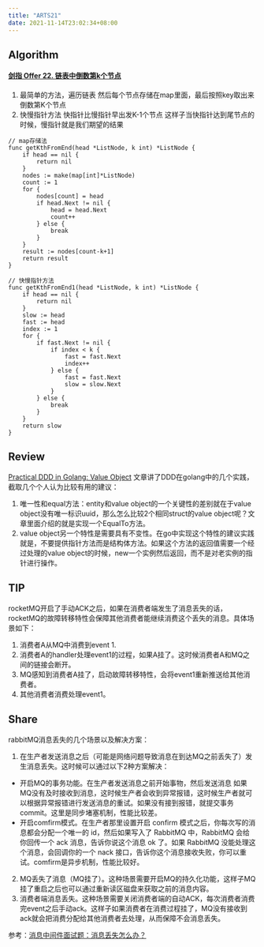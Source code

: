 ```yaml
---
title: "ARTS21"
date: 2021-11-14T23:02:34+08:00
---
```


## Algorithm
#### [剑指 Offer 22\. 链表中倒数第k个节点](https://leetcode-cn.com/problems/lian-biao-zhong-dao-shu-di-kge-jie-dian-lcof/)
1. 最简单的方法，遍历链表 然后每个节点存储在map里面，最后按照key取出来倒数第K个节点
2. 快慢指针方法 快指针比慢指针早出发K-1个节点 这样子当快指针达到尾节点的时候，慢指针就是我们期望的结果
```
// map存储法
func getKthFromEnd(head *ListNode, k int) *ListNode {
	if head == nil {
		return nil
	}
	nodes := make(map[int]*ListNode)
	count := 1
	for {
		nodes[count] = head
		if head.Next != nil {
			head = head.Next
			count++
		} else {
			break
		}
	}
	result := nodes[count-k+1]
	return result
}

// 快慢指针方法
func getKthFromEnd1(head *ListNode, k int) *ListNode {
	if head == nil {
		return nil
	}
	slow := head
	fast := head
	index := 1
	for {
		if fast.Next != nil {
			if index < k {
				fast = fast.Next
				index++
			} else {
				fast = fast.Next
				slow = slow.Next
			}
		} else {
			break
		}
	}
	return slow
}

```
## Review
[Practical DDD in Golang: Value Object](https://levelup.gitconnected.com/practical-ddd-in-golang-value-object-4fc97bcad70)
文章讲了DDD在golang中的几个实践，截取几个个人认为比较有用的建议：
1. 唯一性和equal方法：entity和value object的一个关键性的差别就在于value object没有唯一标识uuid，那么怎么比较2个相同struct的value object呢？文章里面介绍的就是实现一个EqualTo方法。
1. value object另一个特性是需要具有不变性。在go中实现这个特性的建议实践就是，不要提供指针方法而是结构体方法。如果这个方法的返回值需要一个经过处理的value object的时候，new一个实例然后返回，而不是对老实例的指针进行操作。
## TIP
rocketMQ开启了手动ACK之后，如果在消费者端发生了消息丢失的话，rocketMQ的故障转移特性会保障其他消费者能继续消费这个丢失的消息。具体场景如下：
1. 消费者A从MQ中消费到event 1.
2. 消费者A的handler处理event1的过程，如果A挂了。这时候消费者A和MQ之间的链接会断开。
3. MQ感知到消费者A挂了，启动故障转移特性，会将event1重新推送给其他消费者。
4. 其他消费者消费处理event1。
## Share
rabbitMQ消息丢失的几个场景以及解决方案：
1. 在生产者发送消息之后（可能是网络问题导致消息在到达MQ之前丢失了）发生消息丢失。这时候可以通过以下2种方案解决：
  - 开启MQ的事务功能。在生产者发送消息之前开始事物，然后发送消息 如果MQ没有及时接收到消息，这时候生产者会收到异常报错，这时候生产者就可以根据异常报错进行发送消息的重试。如果没有接到报错，就提交事务commit。这里是同步堵塞机制，性能比较差。
  - 开启comfirm模式。在生产者那里设置开启 confirm 模式之后，你每次写的消息都会分配一个唯一的 id，然后如果写入了 RabbitMQ 中，RabbitMQ 会给你回传一个 ack 消息，告诉你说这个消息 ok 了。如果 RabbitMQ 没能处理这个消息，会回调你的一个 nack 接口，告诉你这个消息接收失败，你可以重试。comfirm是异步机制，性能比较好。
2. MQ丢失了消息（MQ挂了）。这种场景需要开启MQ的持久化功能，这样子MQ挂了重启之后也可以通过重新读区磁盘来获取之前的消息内容。
3. 消费者端消息丢失。这种场景需要关闭消费者端的自动ACK，每次消费者消费完event之后手动ack。这样子如果消费者在消费过程挂了，MQ没有接收到ack就会把消费分配给其他消费者去处理，从而保障不会消息丢失。

参考：[消息中间件面试题：消息丢失怎么办？](https://www.jianshu.com/p/4491cba335d1)